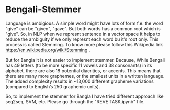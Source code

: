 # Bengali-Stemmer

Language is ambigious. A simple word might have lots of form f.e. the word "give" can be "given", "gave". But both words has a common root which is "give".
So, in NLP when we represnt sentence in a vector space it helps to reduce the ambiguity if we only represnt each word bu it's root only.
This process is called Stemming. To know more please follow this Wikipedia link https://en.wikipedia.org/wiki/Stemming .

But for Bangla it is not easier to implement stemmer. Because, While Bengali has 49 letters (to be more specific 11 vowels and 38 consonants) 
in its alphabet, there are also 18 potential diacritics, or accents. This means that there are many more graphemes, 
or the smallest units in a written language. The added complexity results in ~13,000 different grapheme variations 
(compared to English’s 250 graphemic units).

So, to implement the stemmer for Bangla I have tried different approach like seq2seq, SVM, etc. Please go through the "REVE TASK.ipynb" file.
